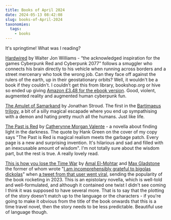 ```yaml
---
title: Books of April 2024
date: 2024-05-13 08:42:08
slug: books-of-April-2024
taxonomies:
  tags:
    - books
---
```

It's springtime! What was I reading?

[Hardwired](https://en.m.wikipedia.org/wiki/Hardwired_(novel)) by Walter Jon Williams - “the acknowledged inspiration for the games Cyberpunk Red and Cyberpunk 2077” follows a smuggler who connects his brain directly to his vehicle when running across borders and a street mercenary who took the wrong job. Can they face off against the rulers of the earth, up in their geostationary orbits? Well, it wouldn't be a book if they couldn't. I couldn’t get this from library, bookshop.org or hive so ended up giving [Amazon £3.48 for the ebook version](https://www.amazon.co.uk/Hardwired-Complete-Novel-Walter-Williams-ebook/dp/B005O5VR3U). Good, violent, augmented reality and augmented human cyberpunk fun.

[The Amulet of Samarkand](https://www.hive.co.uk/Product/Jonathan-Stroud/The-Amulet-of-Samarkand/1383690) by Jonathan Stroud. The first in the [Bartimaeus trilogy](https://en.m.wikipedia.org/wiki/Bartimaeus_Sequence), a bit of a silly magical escapade where you end up sympathising with a demon and hating pretty much all the humans. Just like life.

[The Past is Red](https://www.hive.co.uk/Product/Catherynne-M-Valente/The-Past-Is-Red/26201488) by [Catherynne Morgan Valente](https://en.m.wikipedia.org/wiki/Catherynne_M._Valente) - a novella about finding light in the darkness. The quote by Hank Green on the cover of my copy says "The Past is Red is magical realism meets the garbage patch. Every page is a new and surprising invention. It's hilarious and sad and filled with an inexcusable amount of wisdom". I'm not totally sure about the wisdom part, but the rest is true. A really lovely read.

[This is how you lose the Time War](https://www.hive.co.uk/Product/Amal-El-Mohtar/This-is-How-You-Lose-the-Time-War--The-epic-time-travelli/24089270) by [Amal El-Mohtar](https://en.m.wikipedia.org/wiki/Amal_El-Mohtar) and [Max Gladstone](https://en.m.wikipedia.org/wiki/Max_Gladstone "Max Gladstone") the former of whom wrote "[I am incomprehensibly grateful to bigolas dickolas](https://twitter.com/tithenai/status/1655613826572726291)" when [a tweet from that user went viral](https://techcrunch.com/2023/05/11/bigolas-dickolas-time-war-booktok/), sending the popularity of the book rocketing in 2023. This is an epistolary novella, which is well-told and well-formulated, and although it contained one twist I didn't see coming I think it was supposed to have several more. That is to say that the plotting of the story doesn't match up to the language or the characters - if you're going to make it obvious from the title of the book onwards that this is a time travel novel, then the story needs to be less predictable. Beautiful use of language though.